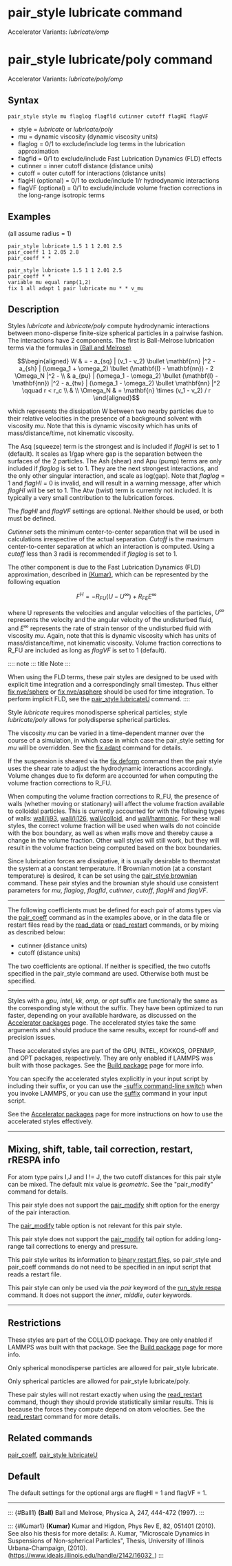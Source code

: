 # pair_style lubricate command

Accelerator Variants: *lubricate/omp*

# pair_style lubricate/poly command

Accelerator Variants: *lubricate/poly/omp*

## Syntax

``` LAMMPS
pair_style style mu flaglog flagfld cutinner cutoff flagHI flagVF
```

-   style = *lubricate* or *lubricate/poly*
-   mu = dynamic viscosity (dynamic viscosity units)
-   flaglog = 0/1 to exclude/include log terms in the lubrication
    approximation
-   flagfld = 0/1 to exclude/include Fast Lubrication Dynamics (FLD)
    effects
-   cutinner = inner cutoff distance (distance units)
-   cutoff = outer cutoff for interactions (distance units)
-   flagHI (optional) = 0/1 to exclude/include 1/r hydrodynamic
    interactions
-   flagVF (optional) = 0/1 to exclude/include volume fraction
    corrections in the long-range isotropic terms

## Examples

(all assume radius = 1)

``` LAMMPS
pair_style lubricate 1.5 1 1 2.01 2.5
pair_coeff 1 1 2.05 2.8
pair_coeff * *

pair_style lubricate 1.5 1 1 2.01 2.5
pair_coeff * *
variable mu equal ramp(1,2)
fix 1 all adapt 1 pair lubricate mu * * v_mu
```

## Description

Styles *lubricate* and *lubricate/poly* compute hydrodynamic
interactions between mono-disperse finite-size spherical particles in a
pairwise fashion. The interactions have 2 components. The first is
Ball-Melrose lubrication terms via the formulas in [(Ball and
Melrose)](Ball1)

$$\begin{aligned}
W & =  - a_{sq} | (v_1 - v_2) \bullet \mathbf{nn} |^2 -
a_{sh} | (\omega_1 + \omega_2) \bullet
(\mathbf{I} - \mathbf{nn}) - 2 \Omega_N |^2 - \\
&  a_{pu} | (\omega_1 - \omega_2) \bullet (\mathbf{I} - \mathbf{nn}) |^2 -
a_{tw} | (\omega_1 - \omega_2) \bullet \mathbf{nn} |^2  \qquad r < r_c \\
& \\
\Omega_N & = \mathbf{n} \times (v_1 - v_2) / r
\end{aligned}$$

which represents the dissipation W between two nearby particles due to
their relative velocities in the presence of a background solvent with
viscosity *mu*. Note that this is dynamic viscosity which has units of
mass/distance/time, not kinematic viscosity.

The Asq (squeeze) term is the strongest and is included if *flagHI* is
set to 1 (default). It scales as 1/gap where gap is the separation
between the surfaces of the 2 particles. The Ash (shear) and Apu (pump)
terms are only included if *flaglog* is set to 1. They are the next
strongest interactions, and the only other singular interaction, and
scale as log(gap). Note that *flaglog* = 1 and *flagHI* = 0 is invalid,
and will result in a warning message, after which *flagHI* will be set
to 1. The Atw (twist) term is currently not included. It is typically a
very small contribution to the lubrication forces.

The *flagHI* and *flagVF* settings are optional. Neither should be used,
or both must be defined.

*Cutinner* sets the minimum center-to-center separation that will be
used in calculations irrespective of the actual separation. *Cutoff* is
the maximum center-to-center separation at which an interaction is
computed. Using a *cutoff* less than 3 radii is recommended if *flaglog*
is set to 1.

The other component is due to the Fast Lubrication Dynamics (FLD)
approximation, described in [(Kumar)](Kumar1), which can be represented
by the following equation

$$F^{H} = -R_{FU}(U-U^{\infty}) + R_{FE}E^{\infty}$$

where U represents the velocities and angular velocities of the
particles, $U^{\infty}$ represents the velocity and the angular velocity
of the undisturbed fluid, and $E^{\infty}$ represents the rate of strain
tensor of the undisturbed fluid with viscosity *mu*. Again, note that
this is dynamic viscosity which has units of mass/distance/time, not
kinematic viscosity. Volume fraction corrections to R_FU are included as
long as *flagVF* is set to 1 (default).

:::: note
::: title
Note
:::

When using the FLD terms, these pair styles are designed to be used with
explicit time integration and a correspondingly small timestep. Thus
either [fix nve/sphere](fix_nve_sphere) or [fix
nve/asphere](fix_nve_asphere) should be used for time integration. To
perform implicit FLD, see the [pair_style lubricateU](pair_lubricateU)
command.
::::

Style *lubricate* requires monodisperse spherical particles; style
*lubricate/poly* allows for polydisperse spherical particles.

The viscosity *mu* can be varied in a time-dependent manner over the
course of a simulation, in which case in which case the pair_style
setting for *mu* will be overridden. See the [fix adapt](fix_adapt)
command for details.

If the suspension is sheared via the [fix deform](fix_deform) command
then the pair style uses the shear rate to adjust the hydrodynamic
interactions accordingly. Volume changes due to fix deform are accounted
for when computing the volume fraction corrections to R_FU.

When computing the volume fraction corrections to R_FU, the presence of
walls (whether moving or stationary) will affect the volume fraction
available to colloidal particles. This is currently accounted for with
the following types of walls: [wall/lj93](fix_wall),
[wall/lj126](fix_wall), [wall/colloid](fix_wall), and
[wall/harmonic](fix_wall). For these wall styles, the correct volume
fraction will be used when walls do not coincide with the box boundary,
as well as when walls move and thereby cause a change in the volume
fraction. Other wall styles will still work, but they will result in the
volume fraction being computed based on the box boundaries.

Since lubrication forces are dissipative, it is usually desirable to
thermostat the system at a constant temperature. If Brownian motion (at
a constant temperature) is desired, it can be set using the [pair_style
brownian](pair_brownian) command. These pair styles and the brownian
style should use consistent parameters for *mu*, *flaglog*, *flagfld*,
*cutinner*, *cutoff*, *flagHI* and *flagVF*.

------------------------------------------------------------------------

The following coefficients must be defined for each pair of atoms types
via the [pair_coeff](pair_coeff) command as in the examples above, or in
the data file or restart files read by the [read_data](read_data) or
[read_restart](read_restart) commands, or by mixing as described below:

-   cutinner (distance units)
-   cutoff (distance units)

The two coefficients are optional. If neither is specified, the two
cutoffs specified in the pair_style command are used. Otherwise both
must be specified.

------------------------------------------------------------------------

Styles with a *gpu*, *intel*, *kk*, *omp*, or *opt* suffix are
functionally the same as the corresponding style without the suffix.
They have been optimized to run faster, depending on your available
hardware, as discussed on the [Accelerator packages](Speed_packages)
page. The accelerated styles take the same arguments and should produce
the same results, except for round-off and precision issues.

These accelerated styles are part of the GPU, INTEL, KOKKOS, OPENMP, and
OPT packages, respectively. They are only enabled if LAMMPS was built
with those packages. See the [Build package](Build_package) page for
more info.

You can specify the accelerated styles explicitly in your input script
by including their suffix, or you can use the [-suffix command-line
switch](Run_options) when you invoke LAMMPS, or you can use the
[suffix](suffix) command in your input script.

See the [Accelerator packages](Speed_packages) page for more
instructions on how to use the accelerated styles effectively.

------------------------------------------------------------------------

## Mixing, shift, table, tail correction, restart, rRESPA info

For atom type pairs I,J and I != J, the two cutoff distances for this
pair style can be mixed. The default mix value is *geometric*. See the
\"pair_modify\" command for details.

This pair style does not support the [pair_modify](pair_modify) shift
option for the energy of the pair interaction.

The [pair_modify](pair_modify) table option is not relevant for this
pair style.

This pair style does not support the [pair_modify](pair_modify) tail
option for adding long-range tail corrections to energy and pressure.

This pair style writes its information to [binary restart
files](restart), so pair_style and pair_coeff commands do not need to be
specified in an input script that reads a restart file.

This pair style can only be used via the *pair* keyword of the
[run_style respa](run_style) command. It does not support the *inner*,
*middle*, *outer* keywords.

------------------------------------------------------------------------

## Restrictions

These styles are part of the COLLOID package. They are only enabled if
LAMMPS was built with that package. See the [Build
package](Build_package) page for more info.

Only spherical monodisperse particles are allowed for pair_style
lubricate.

Only spherical particles are allowed for pair_style lubricate/poly.

These pair styles will not restart exactly when using the
[read_restart](read_restart) command, though they should provide
statistically similar results. This is because the forces they compute
depend on atom velocities. See the [read_restart](read_restart) command
for more details.

## Related commands

[pair_coeff](pair_coeff), [pair_style lubricateU](pair_lubricateU)

## Default

The default settings for the optional args are flagHI = 1 and flagVF =
1.

------------------------------------------------------------------------

::: {#Ball1}
**(Ball)** Ball and Melrose, Physica A, 247, 444-472 (1997).
:::

::: {#Kumar1}
**(Kumar)** Kumar and Higdon, Phys Rev E, 82, 051401 (2010). See also
his thesis for more details: A. Kumar, \"Microscale Dynamics in
Suspensions of Non-spherical Particles\", Thesis, University of Illinois
Urbana-Champaign, (2010).
(<https://www.ideals.illinois.edu/handle/2142/16032>\_)
:::
